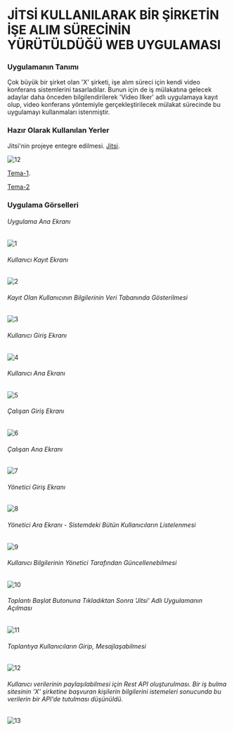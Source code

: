# JİTSİ KULLANILARAK BİR ŞİRKETİN İŞE ALIM SÜRECİNİN YÜRÜTÜLDÜĞÜ WEB UYGULAMASI

### Uygulamanın Tanımı
Çok büyük bir şirket olan 'X' şirketi, işe alım süreci için kendi video konferans sistemlerini tasarladılar. Bunun için de iş mülakatına gelecek adaylar daha önceden bilgilendirilerek 'Video Ilker' adlı uygulamaya kayıt olup, video konferans yöntemiyle gerçekleştirilecek mülakat sürecinde bu uygulamayı kullanmaları istenmiştir.



### Hazır Olarak Kullanılan Yerler
Jitsi'nin projeye entegre edilmesi.
[Jitsi](https://jitsi.org/api/).

![12](https://user-images.githubusercontent.com/57717613/158244919-6ea59789-1286-42a2-90e7-9c1f825d5d98.PNG)

[Tema-1](https://adminlte.io/).

[Tema-2](https://www.free-css.com/free-css-templates/page269/minecraft-project)



### Uygulama Görselleri

###### Uygulama Ana Ekranı 
![1](https://user-images.githubusercontent.com/57717613/158217138-7697a9e5-2051-43a6-8852-a1049d3ded51.PNG)

###### Kullanıcı Kayıt Ekranı 
![2](https://user-images.githubusercontent.com/57717613/158217493-31e1ac10-5187-484a-86c6-653c85fa7237.PNG)

###### Kayıt Olan Kullanıcının Bilgilerinin Veri Tabanında Gösterilmesi 
![3](https://user-images.githubusercontent.com/57717613/158217575-bae85d60-8c99-421d-87f4-7d1244a3b166.PNG)

###### Kullanıcı Giriş Ekranı 
![4](https://user-images.githubusercontent.com/57717613/158217738-80b8a6ff-7cd3-4a80-941f-63f959ba6a74.PNG)

###### Kullanıcı Ana Ekranı 
![5](https://user-images.githubusercontent.com/57717613/158217808-5539e9ae-03d4-442e-921d-0e11ea0b787c.PNG)

###### Çalışan Giriş Ekranı 
![6](https://user-images.githubusercontent.com/57717613/158217886-e75b8e28-0ae8-42eb-88bd-3456406f64f6.PNG)

###### Çalışan Ana Ekranı 
![7](https://user-images.githubusercontent.com/57717613/158218011-2e638c02-8d7c-4a40-b968-81d601201bf5.PNG)

###### Yönetici Giriş Ekranı 
![8](https://user-images.githubusercontent.com/57717613/158218040-79225f68-ac9f-485b-8d88-e9bd779c785c.PNG)

###### Yönetici Ara Ekranı - Sistemdeki Bütün Kullanıcıların Listelenmesi 
![9](https://user-images.githubusercontent.com/57717613/158218085-afa968b4-e7d1-462c-bcb9-729d88a9072d.PNG)

###### Kullanıcı Bilgilerinin Yönetici Tarafından Güncellenebilmesi 
![10](https://user-images.githubusercontent.com/57717613/158218142-3187cc21-077b-494c-863f-0d2ef08b8e6c.PNG)

###### Toplantı Başlat Butonuna Tıkladıktan Sonra 'Jitsi' Adlı Uygulamanın Açılması 
![11](https://user-images.githubusercontent.com/57717613/158218339-81e11212-90ff-439c-a356-fa6eebc978ee.PNG)

###### Toplantıya Kullanıcıların Girip, Mesajlaşabilmesi 
![12](https://user-images.githubusercontent.com/57717613/158218713-34683608-e2e1-46b5-85fc-2793932ecdc0.jpeg)

###### Kullanıcı verilerinin paylaşılabilmesi için Rest API oluşturulması. Bir iş bulma sitesinin 'X' şirketine başvuran kişilerin bilgilerini istemeleri sonucunda bu verilerin bir API'de tutulması düşünüldü.
![13](https://user-images.githubusercontent.com/57717613/158246213-a2af69e0-dff2-495f-ab89-1b86f0f01d7b.PNG)



